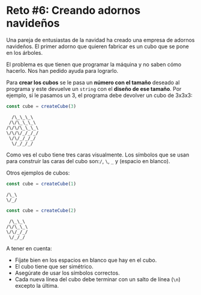 # Reto #6: Creando adornos navideños

Una pareja de entusiastas de la navidad ha creado una empresa de adornos navideños. El primer adorno que quieren fabricar es un cubo que se pone en los árboles.

El problema es que tienen que programar la máquina y no saben cómo hacerlo. Nos han pedido ayuda para lograrlo.

Para **crear los cubos** se le pasa un **número con el tamaño** deseado al programa y este devuelve un `string` con el **diseño de ese tamaño**. Por ejemplo, si le pasamos un 3, el programa debe devolver un cubo de 3x3x3:

```js
const cube = createCube(3)
```

```
  /\_\_\_\
 /\/\_\_\_\
/\/\/\_\_\_\
\/\/\/_/_/_/
 \/\/_/_/_/
  \/_/_/_/
```

Como ves el cubo tiene tres caras visualmente. Los símbolos que se usan para construir las caras del cubo son:`/`, `\`, `_` y (espacio en blanco).

Otros ejemplos de cubos:

```js
const cube = createCube(1)
```

```
/\_\
\/_/
```

```js
const cube = createCube(2)
```

```
 /\_\_\
/\/\_\_\
\/\/_/_/
 \/_/_/
```

A tener en cuenta:

- Fíjate bien en los espacios en blanco que hay en el cubo.
- El cubo tiene que ser simétrico.
- Asegúrate de usar los símbolos correctos.
- Cada nueva línea del cubo debe terminar con un salto de línea (`\n`) excepto la última.
